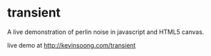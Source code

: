 transient
=========

A live demonstration of perlin noise in javascript and HTML5 canvas.

live demo at http://kevinsoong.com/transient
